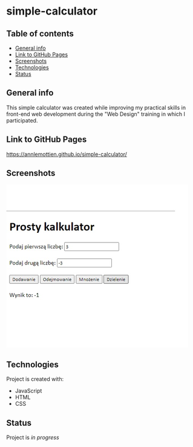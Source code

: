 # simple-calculator

## Table of contents
* [General info](#general-info)
* [Link to GitHub Pages](#link-to-gitHub-pages)
* [Screenshots](#screenshots)
* [Technologies](#technologies)
* [Status](#status)

## General info
This simple calculator was created while improving my practical skills in front-end web development during the "Web Design" training in which I participated.

## Link to GitHub Pages
https://annlemottien.github.io/simple-calculator/

## Screenshots
![screenshot](screenshot.jpg)

## Technologies
Project is created with:
* JavaScript
* HTML
* CSS

## Status
Project is _in progress_
